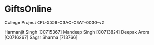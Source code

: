 # GiftsOnline
College Project CPL-5559-CSAC-CSAT-0036-v2

Harmanjit Singh [C0715367]
Mandeep Singh [C0713824]
Deepak Arora [C0716267]
Sagar Sharma [713766]
